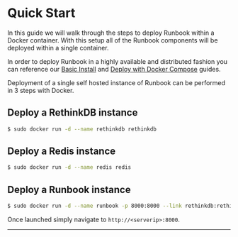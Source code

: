 # Quick Start

In this guide we will walk through the steps to deploy Runbook within a Docker container. With this setup all of the Runbook components will be deployed within a single container.

In order to deploy Runbook in a highly available and distributed fashion you can reference our [Basic Install](install.md) and [Deploy with Docker Compose](install_docker_compose.md) guides.

Deployment of a single self hosted instance of Runbook can be performed in 3 steps with Docker.

## Deploy a RethinkDB instance

```sh
$ sudo docker run -d --name rethinkdb rethinkdb
```

## Deploy a Redis instance

```sh
$ sudo docker run -d --name redis redis
```

## Deploy a Runbook instance

```sh
$ sudo docker run -d --name runbook -p 8000:8000 --link rethinkdb:rethinkdb --link redis:redis runbook/runbook
```

Once launched simply navigate to `http://<serverip>:8000`.

---
